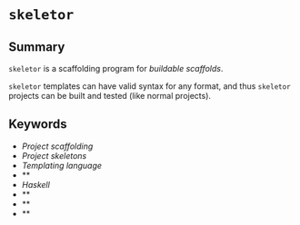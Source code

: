 # `skeletor`

## Summary

`skeletor` is a scaffolding program for *buildable scaffolds*.


`skeletor` templates can have valid syntax for any format, and thus `skeletor` projects can be built and tested (like normal projects).


## Keywords

- *Project scaffolding*
- *Project skeletons*
- *Templating language*
- **
- *Haskell*
- **
- **
- **

